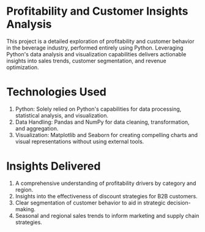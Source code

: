# Profitability and Customer Insights Analysis
This project is a detailed exploration of profitability and customer behavior in the beverage industry, performed entirely using Python. Leveraging Python's data analysis and visualization capabilities delivers actionable insights into sales trends, customer segmentation, and revenue optimization.

# Technologies Used
1. Python: Solely relied on Python's capabilities for data processing, statistical analysis, and visualization.
2. Data Handling: Pandas and NumPy for data cleaning, transformation, and aggregation.
3. Visualization: Matplotlib and Seaborn for creating compelling charts and visual representations without using external tools.

# Insights Delivered
1. A comprehensive understanding of profitability drivers by category and region.
2. Insights into the effectiveness of discount strategies for B2B customers.
3. Clear segmentation of customer behavior to aid in strategic decision-making.
4. Seasonal and regional sales trends to inform marketing and supply chain strategies.
